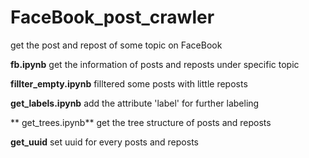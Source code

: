 # FaceBook_post_crawler
get the post and repost of some topic on FaceBook

**fb.ipynb**
get the information of posts and reposts under specific topic

**fillter_empty.ipynb**
filltered some posts with little reposts

**get_labels.ipynb**
add the attribute 'label' for further labeling

** get_trees.ipynb**
get the tree structure of posts and reposts

**get_uuid**
set uuid for every posts and reposts
